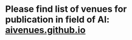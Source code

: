 # Please find list of venues for publication in field of AI: [aivenues.github.io](https://aivenues.github.io/) 
